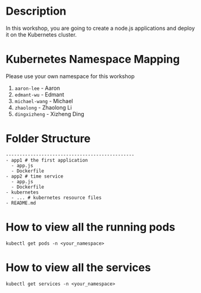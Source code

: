 # Description
In this workshop, you are going to create a node.js applications and deploy it on the Kubernetes cluster.

# Kubernetes Namespace Mapping
Please use your own namespace for this workshop

1. `aaron-lee`    - Aaron
2. `edmant-wu`    - Edmant
3. `michael-wang` - Michael
4. `zhaolong`     - Zhaolong Li
5. `dingxizheng`  - Xizheng Ding

# Folder Structure
```
-----------------------------------------------
- app1 # the first application
  - app.js
  - Dockerfile
- app2 # time service
  - app.js
  - Dockerfile
- kubernetes
  - ... # kubernetes resource files
- README.md
```

# How to view all the running pods
`kubectl get pods -n <your_namespace>`

# How to view all the services
`kubectl get services -n <your_namespace>`